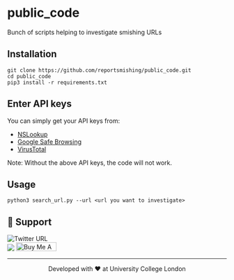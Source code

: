 # public_code
Bunch of scripts helping to investigate smishing URLs

## Installation
```
git clone https://github.com/reportsmishing/public_code.git
cd public_code
pip3 install -r requirements.txt
```

## Enter API keys

You can simply get your API keys from:
* [NSLookup](https://rapidapi.com/nslookup-nslookup-default/api/dns-lookup5)
* [Google Safe Browsing](https://developers.google.com/safe-browsing/v4)
* [VirusTotal](http://virustotal.com/)

Note: Without the above API keys, the code will not work.

## Usage
```
python3 search_url.py --url <url you want to investigate>
```

## 🙏 Support

![Twitter URL](https://img.shields.io/twitter/url?style=social&url=https%3A%2F%2Fgithub.com%2Freportsmishing%2Fknowledgebase)
<br>
[![](https://img.shields.io/static/v1?label=Sponsor&message=%E2%9D%A4&logo=GitHub&color=%23fe8e86)](https://github.com/sponsors/reportsmishing)
<a href="https://www.buymeacoffee.com/sharad1126" target="_blank"><img src="https://cdn.buymeacoffee.com/buttons/default-orange.png" alt="Buy Me A Coffee" height="20" width="93"></a>

<hr>
<p align="center">
Developed with ❤️ at University College London
</p>
